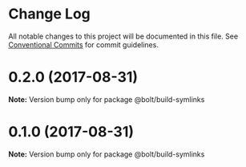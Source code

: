 # Change Log

All notable changes to this project will be documented in this file.
See [Conventional Commits](https://conventionalcommits.org) for commit guidelines.

<a name="0.2.0"></a>
# 0.2.0 (2017-08-31)




**Note:** Version bump only for package @bolt/build-symlinks

<a name="0.1.0"></a>
# 0.1.0 (2017-08-31)




**Note:** Version bump only for package @bolt/build-symlinks
